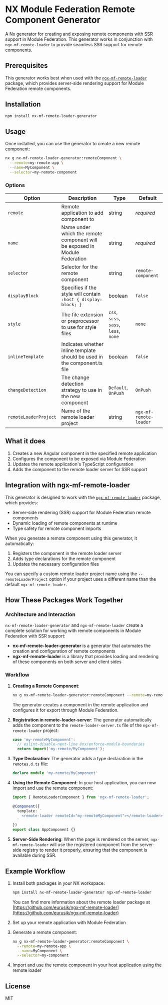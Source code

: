# NX Module Federation Remote Component Generator

A Nx generator for creating and exposing remote components with SSR support in Module Federation. This generator works in conjunction with `ngx-mf-remote-loader` to provide seamless SSR support for remote components.

## Prerequisites

This generator works best when used with the [`ngx-mf-remote-loader`](https://github.com/eurusik/ngx-mf-remote-loader) package, which provides server-side rendering support for Module Federation remote components.

## Installation

```bash
npm install nx-mf-remote-loader-generator
```

## Usage

Once installed, you can use the generator to create a new remote component:

```bash
nx g nx-mf-remote-loader-generator:remoteComponent \
  --remote=my-remote-app \
  --name=MyComponent \
  --selector=my-remote-component
```

### Options

| Option | Description | Type | Default |
|--------|-------------|------|---------|
| `remote` | Remote application to add component to | string | *required* |
| `name` | Name under which the remote component will be exposed in Module Federation | string | *required* |
| `selector` | Selector for the remote component | string | `remote-component` |
| `displayBlock` | Specifies if the style will contain `:host { display: block; }` | boolean | `false` |
| `style` | The file extension or preprocessor to use for style files | `css`, `scss`, `sass`, `less`, `none` | `none` |
| `inlineTemplate` | Indicates whether inline template should be used in the component.ts file | boolean | `false` |
| `changeDetection` | The change detection strategy to use in the new component | `Default`, `OnPush` | `OnPush` |
| `remoteLoaderProject` | Name of the remote loader project | string | `ngx-mf-remote-loader` |

## What it does

1. Creates a new Angular component in the specified remote application
2. Configures the component to be exposed via Module Federation
3. Updates the remote application's TypeScript configuration
4. Adds the component to the remote loader server for SSR support

## Integration with ngx-mf-remote-loader

This generator is designed to work with the [`ngx-mf-remote-loader`](https://github.com/eurusik/ngx-mf-remote-loader) package, which provides:

- Server-side rendering (SSR) support for Module Federation remote components
- Dynamic loading of remote components at runtime
- Type safety for remote component imports

When you generate a remote component using this generator, it automatically:

1. Registers the component in the remote loader server
2. Adds type declarations for the remote component
3. Updates the necessary configuration files

You can specify a custom remote loader project name using the `--remoteLoaderProject` option if your project uses a different name than the default `ngx-mf-remote-loader`.

## How These Packages Work Together

### Architecture and Interaction

`nx-mf-remote-loader-generator` and `ngx-mf-remote-loader` create a complete solution for working with remote components in Module Federation with SSR support:

- **nx-mf-remote-loader-generator** is a generator that automates the creation and configuration of remote components
- **ngx-mf-remote-loader** is a library that provides loading and rendering of these components on both server and client sides

### Workflow

1. **Creating a Remote Component**:
   ```bash
   nx g nx-mf-remote-loader-generator:remoteComponent --remote=my-remote --name=MyComponent
   ```
   
   The generator creates a component in the remote application and configures it for export through Module Federation.

2. **Registration in remote-loader-server**:
   The generator automatically adds the component to the `remote-loader-server.ts` file of the `ngx-mf-remote-loader` project:
   ```typescript
   case 'my-remoteMyComponent':
     // eslint-disable-next-line @nx/enforce-module-boundaries
     return import('my-remote/MyComponent');
   ```

3. **Type Declaration**:
   The generator adds a type declaration in the `remotes.d.ts` file:
   ```typescript
   declare module 'my-remote/MyComponent'
   ```

4. **Using the Remote Component**:
   In your host application, you can now import and use the remote component:
   ```typescript
   import { RemoteLoaderComponent } from 'ngx-mf-remote-loader';
   
   @Component({
     template: `
       <remote-loader remoteId="my-remoteMyComponent"></remote-loader>
     `
   })
   export class AppComponent {}
   ```

5. **Server-Side Rendering**:
   When the page is rendered on the server, `ngx-mf-remote-loader` will use the registered component from the server-side registry to render it properly, ensuring that the component is available during SSR.



## Example Workflow

1. Install both packages in your NX workspace:
   ```bash
   npm install nx-mf-remote-loader-generator ngx-mf-remote-loader
   ```
   
   You can find more information about the remote loader package at [https://github.com/eurusik/ngx-mf-remote-loader](https://github.com/eurusik/ngx-mf-remote-loader)

2. Set up your remote application with Module Federation

3. Generate a remote component:
   ```bash
   nx g nx-mf-remote-loader-generator:remoteComponent \
     --remote=my-remote-app \
     --name=MyComponent \
     --selector=my-component
   ```

4. Import and use the remote component in your host application using the remote loader

## License

MIT
